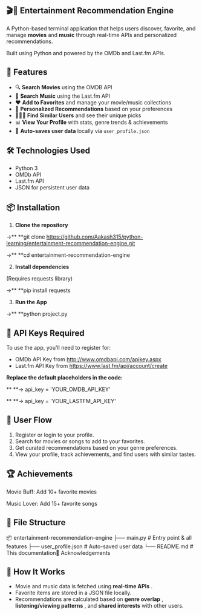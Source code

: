 ## 🎬🎵 Entertainment Recommendation Engine

A Python-based terminal application that helps users discover, favorite, and manage **movies** and **music** through real-time APIs and personalized recommendations.

Built using Python and powered by the OMDb and Last.fm APIs.


## 🚀 Features

- 🔍 **Search Movies** using the OMDB API
- 🎵 **Search Music** using the Last.fm API
- ❤️ **Add to Favorites** and manage your movie/music collections
- 🤖 **Personalized Recommendations** based on your preferences
- 🧑‍🤝‍🧑 **Find Similar Users** and see their unique picks
- 📊 **View Your Profile** with stats, genre trends & achievements
- 💾 **Auto-saves user data** locally via `user_profile.json`

## 🛠️ Technologies Used

* Python 3
* OMDb API
* Last.fm API
* JSON for persistent user data

## 📦 Installation

1. **Clone the repository**

->**    **git clone https://github.com/Aakash315/python-learning/entertainment-recommendation-engine.git

->**    **cd entertainment-recommendation-engine

2. **Install dependencies**

(Requires requests library)

->**    **pip install requests

3. **Run the App**

->**    **python project.py

## **🔑 API Keys Required**

To use the app, you'll need to register for:

* OMDb API Key from http://www.omdbapi.com/apikey.aspx
* Last.fm API Key from https://www.last.fm/api/account/create

**Replace the default placeholders in the code:**

** **-> api_key = 'YOUR_OMDB_API_KEY'

** **-> api_key = 'YOUR_LASTFM_API_KEY'

## **👥 User Flow**

1. Register or login to your profile.
2. Search for movies or songs to add to your favorites.
3. Get curated recommendations based on your genre preferences.
4. View your profile, track achievements, and find users with similar tastes.

## 🏆 Achievements

Movie Buff: Add 10+ favorite movies

Music Lover: Add 15+ favorite songs


## 📁 File Structure


📦 entertainment-recommendation-engine
├── main.py                  # Entry point & all features
├── user_profile.json        # Auto-saved user data
└── README.md                # This documentation🙌 Acknowledgements


## 🧠 How It Works

* Movie and music data is fetched using  **real-time APIs** .
* Favorite items are stored in a JSON file locally.
* Recommendations are calculated based on  **genre overlap** ,  **listening/viewing patterns** , and **shared interests** with other users.
